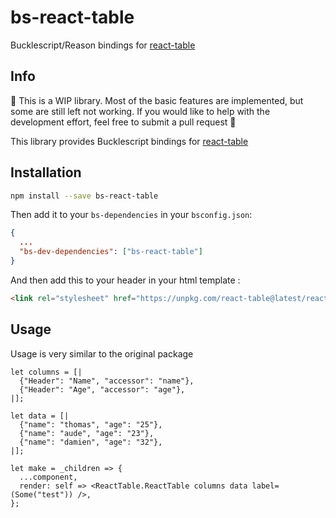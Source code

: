 # bs-react-table

Bucklescript/Reason bindings for [react-table](https://github.com/react-tools/react-table)

## Info

🚧 This is a WIP library. Most of the basic features are implemented, but some are still left not working. If you would like to help with the development effort, feel free to submit a pull request 🚧

This library provides Bucklescript bindings for [react-table](https://github.com/react-tools/react-table)


## Installation

```bash
npm install --save bs-react-table
```

Then add it to your `bs-dependencies` in your `bsconfig.json`:

```json
{
  ...
  "bs-dev-dependencies": ["bs-react-table"]
}
```

And then add this to your header in your html template :

```html
<link rel="stylesheet" href="https://unpkg.com/react-table@latest/react-table.css">
```

## Usage

Usage is very similar to the original package

```reason
let columns = [|
  {"Header": "Name", "accessor": "name"},
  {"Header": "Age", "accessor": "age"},
|];

let data = [|
  {"name": "thomas", "age": "25"},
  {"name": "aude", "age": "23"},
  {"name": "damien", "age": "32"},
|];

let make = _children => {
  ...component,
  render: self => <ReactTable.ReactTable columns data label=(Some("test")) />,
};
```
